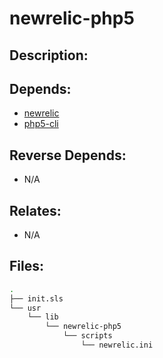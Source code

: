 # newrelic-php5

## Description:



## Depends:

  -  [newrelic](/salt/newrelic)
  -  [php5-cli](/salt/php5-cli)

## Reverse Depends:

  -  N/A

## Relates:

  -  N/A

## Files:

```bash
.
├── init.sls
└── usr
    └── lib
        └── newrelic-php5
            └── scripts
                └── newrelic.ini
```
